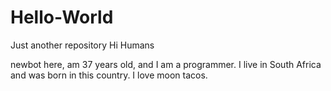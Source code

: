 # Hello-World
Just another repository
Hi Humans

newbot here, am 37 years old, and I am a programmer. I live in South Africa and was born in this country.
I love moon tacos.
